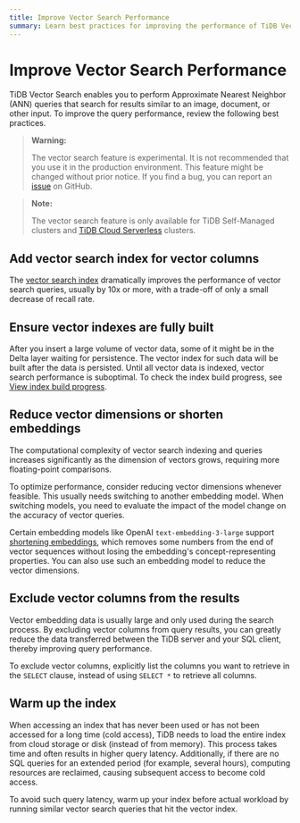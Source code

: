 ```yaml
---
title: Improve Vector Search Performance
summary: Learn best practices for improving the performance of TiDB Vector Search.
---
```


# Improve Vector Search Performance

TiDB Vector Search enables you to perform Approximate Nearest Neighbor (ANN) queries that search for results similar to an image, document, or other input. To improve the query performance, review the following best practices.

<CustomContent platform="tidb">

> **Warning:**
>
> The vector search feature is experimental. It is not recommended that you use it in the production environment. This feature might be changed without prior notice. If you find a bug, you can report an [issue](https://github.com/pingcap/tidb/issues) on GitHub.

</CustomContent>

> **Note:**
>
> The vector search feature is only available for TiDB Self-Managed clusters and [TiDB Cloud Serverless](https://docs.pingcap.com/tidbcloud/select-cluster-tier#tidb-cloud-serverless) clusters.

## Add vector search index for vector columns

The [vector search index](/tidb-cloud/vector-search-search-search-index.md) dramatically improves the performance of vector search queries, usually by 10x or more, with a trade-off of only a small decrease of recall rate.

## Ensure vector indexes are fully built

After you insert a large volume of vector data, some of it might be in the Delta layer waiting for persistence. The vector index for such data will be built after the data is persisted. Until all vector data is indexed, vector search performance is suboptimal. To check the index build progress, see [View index build progress](/tidb-cloud/vector-search-search-search-index.md#view-index-build-progress).

## Reduce vector dimensions or shorten embeddings

The computational complexity of vector search indexing and queries increases significantly as the dimension of vectors grows, requiring more floating-point comparisons.

To optimize performance, consider reducing vector dimensions whenever feasible. This usually needs switching to another embedding model. When switching models, you need to evaluate the impact of the model change on the accuracy of vector queries.

Certain embedding models like OpenAI `text-embedding-3-large` support [shortening embeddings](https://openai.com/index/new-embedding-models-and-api-updates/), which removes some numbers from the end of vector sequences without losing the embedding's concept-representing properties. You can also use such an embedding model to reduce the vector dimensions.

## Exclude vector columns from the results

Vector embedding data is usually large and only used during the search process. By excluding vector columns from query results, you can greatly reduce the data transferred between the TiDB server and your SQL client, thereby improving query performance.

To exclude vector columns, explicitly list the columns you want to retrieve in the `SELECT` clause, instead of using `SELECT *` to retrieve all columns.

## Warm up the index

When accessing an index that has never been used or has not been accessed for a long time (cold access), TiDB needs to load the entire index from cloud storage or disk (instead of from memory). This process takes time and often results in higher query latency. Additionally, if there are no SQL queries for an extended period (for example, several hours), computing resources are reclaimed, causing subsequent access to become cold access.

To avoid such query latency, warm up your index before actual workload by running similar vector search queries that hit the vector index.